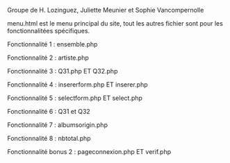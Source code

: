 Groupe de H. Lozinguez, Juliette Meunier et Sophie Vancompernolle

menu.html est le menu principal du site, tout les autres fichier sont pour les fonctionnalitées spécifiques.

Fonctionnalité 1 : ensemble.php

Fonctionnalité 2 : artiste.php

Fonctionnalité 3 : Q31.php ET Q32.php

Fonctionnalité 4 : insererform.php ET inserer.php

Fonctionnalité 5 : selectform.php ET select.php

Fonctionnalité 6 : Q31 et Q32

Fonctionnalité 7 : albumsorigin.php

Fonctionnalité 8 : nbtotal.php

Fonctionnalité bonus 2 : pageconnexion.php ET verif.php
